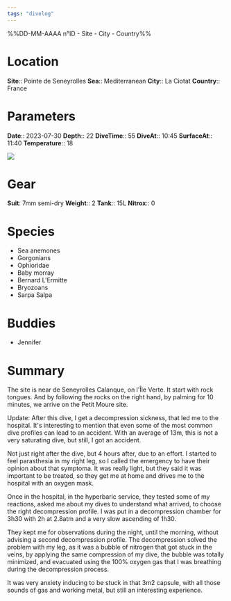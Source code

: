 ```yaml
---
tags: "divelog"
---
```

%%DD-MM-AAAA n°ID - Site - City - Country%%
# Location
**Site**:: Pointe de Seneyrolles
**Sea**:: Mediterranean
**City**:: La Ciotat
**Country**:: France

# Parameters
**Date**:: 2023-07-30
**Depth**:: 22
**DiveTime**:: 55
**DiveAt**:: 10:45
**SurfaceAt**:: 11:40
**Temperature**:: 18

![](IMG_C258221E051F-1.jpeg)

# Gear
**Suit**: 7mm semi-dry
**Weight**:: 2
**Tank**:: 15L
**Nitrox**:: 0

# Species
- Sea anemones
- Gorgonians
- Ophioridae
- Baby morray
- Bernard L'Ermitte
- Bryozoans
- Sarpa Salpa

# Buddies 
- Jennifer

# Summary
The site is near de Seneyrolles Calanque, on l'Île Verte. It start with rock tongues. And by following the rocks on the right hand, by palming for 10 minutes, we arrive on the Petit Moure site. 

Update: 
After this dive, I get a decompression sickness, that led me to the hospital. 
It's interesting to mention that even some of the most common dive profiles can lead to an accident. With an average of 13m, this is not a very saturating dive, but still, I got an accident. 

Not just right after the dive, but 4 hours after, due to an effort. I started to feel parasthesia in my right leg, so I called the emergency to have their opinion about that symptoma. It was really light, but they said it was important to be treated, so they get me at home and drives me to the hospital with an oxygen mask. 

Once in the hospital, in the hyperbaric service, they tested some of my reactions, asked me about my dives to understand what arrived, to choose the right decompression profile. I was put in a decompression chamber for 3h30 with 2h at 2.8atm and a very slow ascending of 1h30. 

They kept me for observations during the night, until the morning, without advising a second decompression profile. The decompression solved the problem with my leg, as it was a bubble of nitrogen that got stuck in the veins, by applying the same compression of my dive, the bubble was totally minimized, and evacuated using the 100% oxygen gas that I was breathing during the decompression process. 

It was very anxiety inducing to be stuck in that 3m2 capsule, with all those sounds of gas and working metal, but still an interesting experience. 






